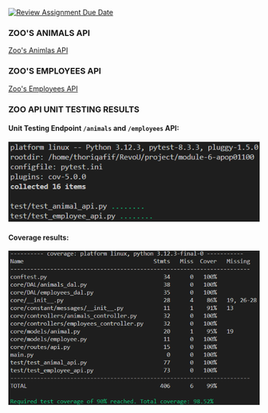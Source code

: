 [![Review Assignment Due Date](https://classroom.github.com/assets/deadline-readme-button-22041afd0340ce965d47ae6ef1cefeee28c7c493a6346c4f15d667ab976d596c.svg)](https://classroom.github.com/a/NzT-foTZ)

### ZOO'S ANIMALS API
[Zoo's Animlas API](https://tory-nicholle-apop01100-a5a11ec0.koyeb.app/animals)

### ZOO'S EMPLOYEES API
[Zoo's Employees API](https://tory-nicholle-apop01100-a5a11ec0.koyeb.app/employees)

### ZOO API UNIT TESTING RESULTS
#### Unit Testing Endpoint ```/animals``` and ```/employees``` API:
![Unit Testing /animals and /employees API Results](public/docs/res_animal_api.png)

#### Coverage results:
![Coverage Unit Testing Results for Endpoint /animals and /employees](public/docs/coverage.png)